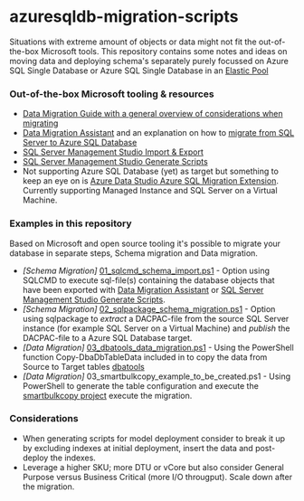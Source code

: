 # azuresqldb-migration-scripts
Situations with extreme amount of objects or data might not fit the out-of-the-box Microsoft tools. 
This repository contains some notes and ideas on moving data and deploying schema's separately purely focussed on Azure SQL Single Database or Azure SQL Single Database in an [Elastic Pool](https://docs.microsoft.com/en-us/azure/azure-sql/database/elastic-pool-overview)

### Out-of-the-box Microsoft tooling & resources
* [Data Migration Guide with a general overview of considerations when migrating](https://docs.microsoft.com/en-us/azure/azure-sql/migration-guides/database/sql-server-to-sql-database-overview)
* [Data Migration Assistant](https://docs.microsoft.com/en-us/sql/dma/dma-overview) and an explanation on how to [migrate from SQL Server to Azure SQL Database](https://docs.microsoft.com/en-us/sql/dma/dma-migrateonpremsqltosqldb)
* [SQL Server Management Studio Import & Export](https://docs.microsoft.com/en-us/sql/integration-services/import-export-data/start-the-sql-server-import-and-export-wizard)
* [SQL Server Management Studio Generate Scripts](https://docs.microsoft.com/en-us/sql/ssms/tutorials/scripting-ssms?view=sql-server-ver15)
* Not supporting Azure SQL Database (yet) as target but something to keep an eye on is [Azure Data Studio Azure SQL Migration Extension](https://docs.microsoft.com/en-us/azure/dms/migration-using-azure-data-studio). Currently supporting Managed Instance and SQL Server on a Virtual Machine.

### Examples in this repository
Based on Microsoft and open source tooling it's possible to migrate your database in separate steps, Schema migration and Data migration. 
* _[Schema Migration]_ [01_sqlcmd_schema_import.ps1](https://github.com/Ventilios/azuresqldb-migration-scripts/blob/main/01_sqlcmd_schema_import.ps1) - Option using SQLCMD to execute sql-file(s) containing the database objects that have been exported with [Data Migration Assistant](https://docs.microsoft.com/en-us/sql/dma/dma-overview) or [SQL Server Management Studio Generate Scripts](https://docs.microsoft.com/en-us/sql/ssms/tutorials/scripting-ssms?view=sql-server-ver15).  
* _[Schema Migration]_ [02_sqlpackage_schema_migration.ps1](https://github.com/Ventilios/azuresqldb-migration-scripts/blob/main/02_sqlpackage_schema_migration.ps1) - Option using sqlpackage to _extract_ a DACPAC-file from the source SQL Server instance (for example SQL Server on a Virtual Machine) and _publish_ the DACPAC-file to a Azure SQL Database target.
* _[Data Migration]_ [03_dbatools_data_migration.ps1](https://github.com/Ventilios/azuresqldb-migration-scripts/blob/main/03_dbatools_data_migration.ps1) - Using the PowerShell function Copy-DbaDbTableData included in to copy the data from Source to Target tables [dbatools](https://dbatools.io)
* _[Data Migration]_ 03_smartbulkcopy_example_to_be_created.ps1 - Using PowerShell to generate the table configuration and execute the [smartbulkcopy project](https://github.com/Azure-Samples/smartbulkcopy) execute the migration.

### Considerations
* When generating scripts for model deployment consider to break it up by excluding indexes at initial deployment, insert the data and post-deploy the indexes.
* Leverage a higher SKU; more DTU or vCore but also consider General Purpose versus Business Critical (more I/O througput). Scale down after the migration.
